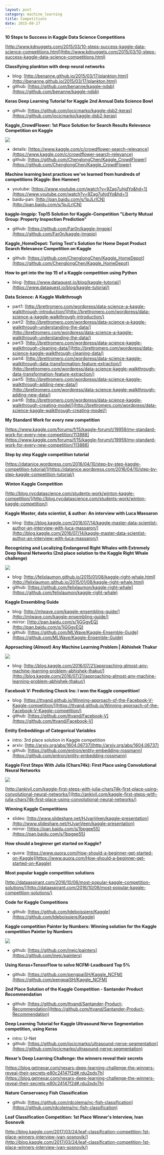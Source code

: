 ```yaml
---
layout: post
category: machine_learning
title: Competitions
date: 2015-08-27
---
```


**10 Steps to Success in Kaggle Data Science Competitions**

[http://www.kdnuggets.com/2015/03/10-steps-success-kaggle-data-science-competitions.html](http://www.kdnuggets.com/2015/03/10-steps-success-kaggle-data-science-competitions.html)

**Classifying plankton with deep neural networks**

- blog: [http://benanne.github.io/2015/03/17/plankton.html](http://benanne.github.io/2015/03/17/plankton.html)
- github: [https://github.com/benanne/kaggle-ndsb](https://github.com/benanne/kaggle-ndsb)

**Keras Deep Learning Tutorial for Kaggle 2nd Annual Data Science Bowl**

- github: [https://github.com/jocicmarko/kaggle-dsb2-keras](https://github.com/jocicmarko/kaggle-dsb2-keras)

**Kaggle_CrowdFlower: 1st Place Solution for Search Results Relevance Competition on Kaggle**

![](https://raw.githubusercontent.com/ChenglongChen/Kaggle_CrowdFlower/master/Doc/FlowChart.jpg)

- details: [https://www.kaggle.com/c/crowdflower-search-relevance](https://www.kaggle.com/c/crowdflower-search-relevance)
- github: [https://github.com/ChenglongChen/Kaggle_CrowdFlower](https://github.com/ChenglongChen/Kaggle_CrowdFlower)

**Machine learning best practices we've learned from hundreds of competitions (Kaggle: Ben Hamner)**

- youtube: [https://www.youtube.com/watch?v=9Zag7uhjdYo&hd=1](https://www.youtube.com/watch?v=9Zag7uhjdYo&hd=1)
- baidu-pan: [http://pan.baidu.com/s/1pJLrICN](http://pan.baidu.com/s/1pJLrICN)

**kaggle-lmgpip: Top15 Solution for Kaggle-Competition "Liberty Mutual Group: Property Inspection Prediction"**

- github: [https://github.com/Far0n/kaggle-lmgpip](https://github.com/Far0n/kaggle-lmgpip)

**Kaggle_HomeDepot: Turing Test's Solution for Home Depot Product Search Relevance Competition on Kaggle**

- github: [https://github.com/ChenglongChen/Kaggle_HomeDepot](https://github.com/ChenglongChen/Kaggle_HomeDepot)

**How to get into the top 15 of a Kaggle competition using Python**

- blog: [https://www.dataquest.io/blog/kaggle-tutorial/](https://www.dataquest.io/blog/kaggle-tutorial/)

**Data Science: A Kaggle Walkthrough**

- part1: [http://brettromero.com/wordpress/data-science-a-kaggle-walkthrough-introduction/](http://brettromero.com/wordpress/data-science-a-kaggle-walkthrough-introduction/)
- part2: [http://brettromero.com/wordpress/data-science-a-kaggle-walkthrough-understanding-the-data/](http://brettromero.com/wordpress/data-science-a-kaggle-walkthrough-understanding-the-data/)
- part3: [http://brettromero.com/wordpress/data-science-kaggle-walkthrough-cleaning-data/](http://brettromero.com/wordpress/data-science-kaggle-walkthrough-cleaning-data/)
- part4: [http://brettromero.com/wordpress/data-science-kaggle-walkthrough-data-transformation-feature-extraction/](http://brettromero.com/wordpress/data-science-kaggle-walkthrough-data-transformation-feature-extraction/)
- part5: [http://brettromero.com/wordpress/data-science-kaggle-walkthrough-adding-new-data/](http://brettromero.com/wordpress/data-science-kaggle-walkthrough-adding-new-data/)
- part6: [http://brettromero.com/wordpress/data-science-kaggle-walkthrough-creating-model/](http://brettromero.com/wordpress/data-science-kaggle-walkthrough-creating-model/) 

**My Standard Work for every new competition**

[https://www.kaggle.com/forums/f/15/kaggle-forum/t/19959/my-standard-work-for-every-new-competition/113888](https://www.kaggle.com/forums/f/15/kaggle-forum/t/19959/my-standard-work-for-every-new-competition/113888)

**Step by step Kaggle competition tutorial**

[https://datanice.wordpress.com/2016/04/10/step-by-step-kaggle-competition-tutorial/](https://datanice.wordpress.com/2016/04/10/step-by-step-kaggle-competition-tutorial/)

**Winton Kaggle Competition**

[http://blog.nycdatascience.com/students-work/winton-kaggle-competition/](http://blog.nycdatascience.com/students-work/winton-kaggle-competition/)

**Kaggle Master, data scientist, & author: An interview with Luca Massaron**

- blog: [http://blog.kaggle.com/2016/07/14/kaggle-master-data-scientist-author-an-interview-with-luca-massaron/](http://blog.kaggle.com/2016/07/14/kaggle-master-data-scientist-author-an-interview-with-luca-massaron/)

**Recognizing and Localizing Endangered Right Whales with Extremely Deep Neural Networks (2nd place solution to the Kaggle Right Whale challenge)**

![](http://felixlaumon.github.io/assets/kaggle-right-whale/aligner_localization_approach.png)

- blog: [http://felixlaumon.github.io/2015/01/08/kaggle-right-whale.html](http://felixlaumon.github.io/2015/01/08/kaggle-right-whale.html)
- github: [https://github.com/felixlaumon/kaggle-right-whale](https://github.com/felixlaumon/kaggle-right-whale)

**Kaggle Ensembling Guide**

- blog: [http://mlwave.com/kaggle-ensembling-guide/](http://mlwave.com/kaggle-ensembling-guide/)
- mirror: [http://pan.baidu.com/s/1jGGgvEQ](http://pan.baidu.com/s/1jGGgvEQ)
- github: [https://github.com/MLWave/Kaggle-Ensemble-Guide](https://github.com/MLWave/Kaggle-Ensemble-Guide)

**Approaching (Almost) Any Machine Learning Problem | Abhishek Thakur**

![](http://blog.kaggle.com/wp-content/uploads/2016/07/abhishek_2.png)

- blog: [http://blog.kaggle.com/2016/07/21/approaching-almost-any-machine-learning-problem-abhishek-thakur/](http://blog.kaggle.com/2016/07/21/approaching-almost-any-machine-learning-problem-abhishek-thakur/)

**Facebook V: Predicting Check Ins: I won the Kaggle competition!**

- blog: [https://ttvand.github.io/Winning-approach-of-the-Facebook-V-Kaggle-competition/](https://ttvand.github.io/Winning-approach-of-the-Facebook-V-Kaggle-competition/)
- github: [https://github.com/ttvand/Facebook-V](https://github.com/ttvand/Facebook-V)

**Entity Embeddings of Categorical Variables**

- intro: 3rd place solution in Kaggle competition
- arxiv: [http://arxiv.org/abs/1604.06737](http://arxiv.org/abs/1604.06737)
- github: [https://github.com/entron/entity-embedding-rossmann](https://github.com/entron/entity-embedding-rossmann)

**Kaggle First Steps With Julia (Chars74k): First Place using Convolutional Neural Networks**

![](http://ankivil.com/wp-content/uploads/2016/09/Kaggle_FirstStepsJulia_Cover-1024x576.png)

[http://ankivil.com/kaggle-first-steps-with-julia-chars74k-first-place-using-convolutional-neural-networks/](http://ankivil.com/kaggle-first-steps-with-julia-chars74k-first-place-using-convolutional-neural-networks/)

**Winning Kaggle Competitions**

- slides: [http://www.slideshare.net/HJvanVeen/kaggle-presentation](http://www.slideshare.net/HJvanVeen/kaggle-presentation)
- mirror: [https://pan.baidu.com/s/1bpgee55](https://pan.baidu.com/s/1bpgee55)

**How should a beginner get started on Kaggle?**

- quora: [https://www.quora.com/How-should-a-beginner-get-started-on-Kaggle](https://www.quora.com/How-should-a-beginner-get-started-on-Kaggle)

**Most popular kaggle competition solutions**

[http://dataaspirant.com/2016/10/06/most-popular-kaggle-competition-solutions/](http://dataaspirant.com/2016/10/06/most-popular-kaggle-competition-solutions/)

**Code for Kaggle Competitions**

- github: [https://github.com/tdeboissiere/Kaggle](https://github.com/tdeboissiere/Kaggle)

**Kaggle competition Painter by Numbers: Winning solution for the Kaggle competition Painter by Numbers**

![](https://raw.githubusercontent.com/inejc/painters/master/misc/front.jpg)

- github: [https://github.com/inejc/painters](https://github.com/inejc/painters)

**Using Keras+TensorFlow to solve NCFM-Leadboard Top 5%**

- github: [https://github.com/pengpaiSH/Kaggle_NCFM](https://github.com/pengpaiSH/Kaggle_NCFM)

**2nd Place Solution of the Kaggle Competition - Santander Product Recommendation**

- github: [https://github.com/ttvand/Santander-Product-Recommendation](https://github.com/ttvand/Santander-Product-Recommendation)

**Deep Learning Tutorial for Kaggle Ultrasound Nerve Segmentation competition, using Keras**

- intro: U-Net
- github: [https://github.com/jocicmarko/ultrasound-nerve-segmentation](https://github.com/jocicmarko/ultrasound-nerve-segmentation)

**Nexar’s Deep Learning Challenge: the winners reveal their secrets**

[https://blog.getnexar.com/nexars-deep-learning-challenge-the-winners-reveal-their-secrets-e80c24147f2d#.rdu2pdv7h](https://blog.getnexar.com/nexars-deep-learning-challenge-the-winners-reveal-their-secrets-e80c24147f2d#.rdu2pdv7h)

**Nature Conservancy Fish Classification**

- github: [https://github.com/rdcolema/nc-fish-classification](https://github.com/rdcolema/nc-fish-classification)

**Leaf Classification Competition: 1st Place Winner's Interview, Ivan Sosnovik**

[http://blog.kaggle.com/2017/03/24/leaf-classification-competition-1st-place-winners-interview-ivan-sosnovik/](http://blog.kaggle.com/2017/03/24/leaf-classification-competition-1st-place-winners-interview-ivan-sosnovik/)